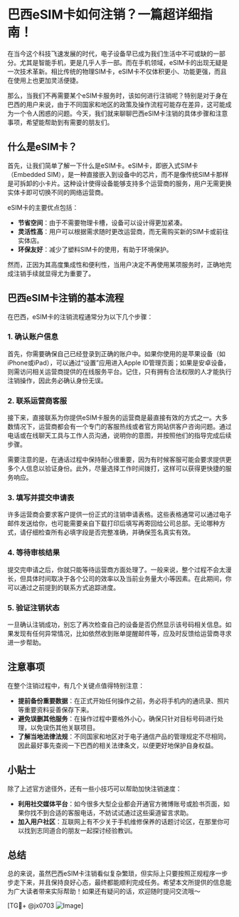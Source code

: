 # 巴西eSIM卡如何注销？一篇超详细指南！

在当今这个科技飞速发展的时代，电子设备早已成为我们生活中不可或缺的一部分。尤其是智能手机，更是几乎人手一部。而在手机领域，eSIM卡的出现无疑是一次技术革新。相比传统的物理SIM卡，eSIM卡不仅体积更小、功能更强，而且在使用上也更加灵活便捷。

那么，当我们不再需要某个eSIM卡服务时，该如何进行注销呢？特别是对于身在巴西的用户来说，由于不同国家和地区的政策及操作流程可能存在差异，这可能成为一个令人困惑的问题。今天，我们就来聊聊巴西eSIM卡注销的具体步骤和注意事项，希望能帮助到有需要的朋友们。

## 什么是eSIM卡？

首先，让我们简单了解一下什么是eSIM卡。eSIM卡，即嵌入式SIM卡（Embedded SIM），是一种直接嵌入到设备中的芯片，而不是像传统SIM卡那样是可拆卸的小卡片。这种设计使得设备能够支持多个运营商的服务，用户无需更换实体卡即可切换不同的网络运营商。

eSIM卡的主要优点包括：

- **节省空间**：由于不需要物理卡槽，设备可以设计得更加紧凑。
- **灵活性高**：用户可以根据需求随时更改运营商，而无需购买新的SIM卡或前往实体店。
- **环保友好**：减少了塑料SIM卡的使用，有助于环境保护。

然而，正因为其高度集成性和便利性，当用户决定不再使用某项服务时，正确地完成注销手续就显得尤为重要了。

## 巴西eSIM卡注销的基本流程

在巴西，eSIM卡的注销流程通常分为以下几个步骤：

### 1. 确认账户信息

首先，你需要确保自己已经登录到正确的账户中。如果你使用的是苹果设备（如iPhone或iPad），可以通过“设置”应用进入Apple ID管理页面；如果是安卓设备，则需访问相关运营商提供的在线服务平台。记住，只有拥有合法权限的人才能执行注销操作，因此务必确认身份无误。

### 2. 联系运营商客服

接下来，直接联系为你提供eSIM卡服务的运营商是最直接有效的方式之一。大多数情况下，运营商都会有一个专门的客服热线或者官方网站供客户咨询问题。通过电话或在线聊天工具与工作人员沟通，说明你的意图，并按照他们的指导完成后续步骤。

需要注意的是，在通话过程中保持耐心很重要，因为有时候客服可能会要求提供更多个人信息以验证身份。此外，尽量选择工作时间拨打，这样可以获得更快捷的服务响应。

### 3. 填写并提交申请表

许多运营商会要求客户提供一份正式的注销申请表格。这些表格通常可以通过电子邮件发送给你，也可能需要亲自下载打印后填写再寄回给公司总部。无论哪种方式，请仔细检查所有必填字段是否完整准确，并确保签名真实有效。

### 4. 等待审核结果

提交完申请之后，你就只能等待运营商方面处理了。一般来说，整个过程不会太漫长，但具体时间取决于各个公司的效率以及当前业务量大小等因素。在此期间，你可以通过之前提到的联系方式追踪进度。

### 5. 验证注销状态

一旦确认注销成功，别忘了再次检查自己的设备是否仍然显示该号码相关信息。如果发现有任何异常情况，比如依然收到账单提醒邮件等，应及时反馈给运营商寻求进一步帮助。

## 注意事项

在整个注销过程中，有几个关键点值得特别注意：

- **提前备份重要数据**：在正式开始任何操作之前，务必将手机内的通讯录、照片等重要资料妥善保存下来。
- **避免误删其他服务**：在操作过程中要格外小心，确保只针对目标号码进行处理，以免误伤其他关联项目。
- **了解当地法律法规**：不同国家和地区对于电子通信产品的管理规定不尽相同，因此最好事先查阅一下巴西的相关法律条文，以便更好地保护自身权益。

## 小贴士

除了上述官方途径外，还有一些小技巧可以帮助加快注销速度：

- **利用社交媒体平台**：如今很多大型企业都会开通官方微博账号或脸书页面，如果你找不到合适的客服电话，不妨试试通过这些渠道留言求助。
- **加入用户社区**：互联网上有不少关于手机维修保养的话题讨论区，在那里你可以找到志同道合的朋友一起探讨经验教训。

## 总结

总的来说，虽然巴西eSIM卡注销看似复杂繁琐，但实际上只要按照正规程序一步步走下来，并且保持良好心态，最终都能顺利完成任务。希望本文所提供的信息能为广大读者带来实际帮助！如果还有疑问的话，欢迎随时提问交流哦～

[TG💪+ @jx0703 ![Image](https://github.com/user-attachments/assets/dbca1d08-cadb-493c-b0ec-ad6f7a83f270)]